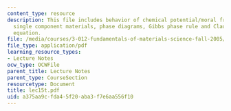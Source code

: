 ```yaml
---
content_type: resource
description: This file includes behavior of chemical potential/moral free energy in
  single component materials, phase diagrams, Gibbs phase rule and Clausius-Clapeyron
  equation.
file: /media/courses/3-012-fundamentals-of-materials-science-fall-2005/a375aa9cfda45f20aba3f7e6aa556f10_lec15t.pdf
file_type: application/pdf
learning_resource_types:
- Lecture Notes
ocw_type: OCWFile
parent_title: Lecture Notes
parent_type: CourseSection
resourcetype: Document
title: lec15t.pdf
uid: a375aa9c-fda4-5f20-aba3-f7e6aa556f10
---
```

